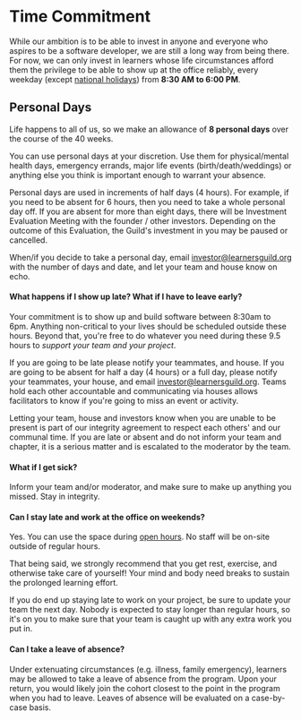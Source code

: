 # Time Commitment

While our ambition is to be able to invest in anyone and everyone who aspires to be a software developer, we are still a long way from being there. For now, we can only invest in learners whose life circumstances afford them the privilege to be able to show up at the office reliably, every weekday (except [national holidays][holiday-list]) from **8:30 AM to 6:00 PM**.

## Personal Days

Life happens to all of us, so we make an allowance of **8 personal days** over the course of the 40 weeks.

You can use personal days at your discretion. Use them for physical/mental health days, emergency errands, major life events (birth/death/weddings) or anything else you think is important enough to warrant your absence. 

Personal days are used in increments of half days (4 hours). For example, if you need to be absent for 6 hours, then you need to take a whole personal day off. If you are absent for more than eight days, there will be Investment Evaluation Meeting with the founder / other investors. Depending on the outcome of this Evaluation, the Guild's investment in you may be paused or cancelled. 

When/if you decide to take a personal day, email [investor@learnersguild.org](mailto:investor@learnersguild.org) with the number of days and date, and let your team and house know on echo. 


#### What happens if I show up late? What if I have to leave early?

Your commitment is to show up and build software between 8:30am to 6pm. Anything non-critical to your lives should be scheduled outside these hours. Beyond that, you're free to do whatever you need during these 9.5 hours to _support your team and your project_.

If you are going to be late please notify your teammates, and house. If you are going to be absent for half a day (4 hours) or a full day, please notify your teammates, your house, and email investor@learnersguild.org. Teams hold each other accountable and communicating via houses allows facilitators to know if you're going to miss an event or activity.  

Letting your team, house and investors know when you are unable to be present is part of our integrity agreement to respect each others' and our communal time. If you are late or absent and do not inform your team and chapter, it is a serious matter and is escalated to the moderator by the team.

#### What if I get sick?

Inform your team and/or moderator, and make sure to make up anything you missed. Stay in integrity.

#### Can I stay late and work at the office on weekends?

Yes. You can use the space during [open hours][oak-building-hours]. No staff will be on-site outside of regular hours.

That being said, we strongly recommend that you get rest, exercise, and otherwise take care of yourself! Your mind and body need breaks to sustain the prolonged learning effort.

If you do end up staying late to work on your project, be sure to update your team the next day. Nobody is expected to stay longer than regular hours, so it's on you to make sure that your team is caught up with any extra work you put in.

#### Can I take a leave of absence?

Under extenuating circumstances (e.g. illness, family emergency), learners may be allowed to take a leave of absence from the program. Upon your return, you would likely join the cohort closest to the point in the program when you had to leave. Leaves of absence will be evaluated on a case-by-case basis.

[holiday-list]: ../General/Holiday_List.md
[oak-building-hours]: ../Oakland_Building.md#hours
